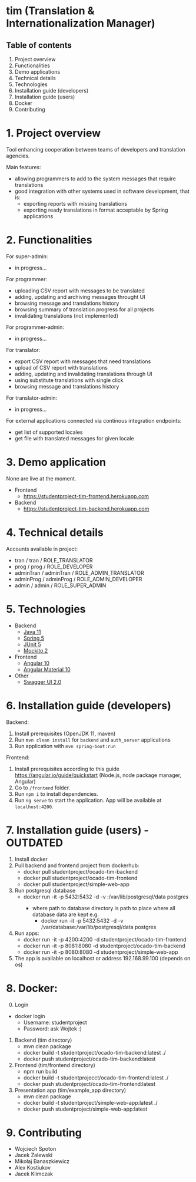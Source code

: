 # tim (Translation & Internationalization Manager)

## Table of contents
1. Project overview
1. Functionalities
1. Demo applications
1. Technical details
1. Technologies
1. Installation guide (developers)
1. Installation guide (users)
1. Docker
1. Contributing

# 1. Project overview
Tool enhancing cooperation between teams of developers and translation agencies.

Main features:
* allowing programmers to add to the system messages that require translations
* good integration with other systems used in software development, that is:
  * exporting reports with missing translations
  * exporting ready translations in format acceptable by Spring applications

# 2. Functionalities
For super-admin:
* in progress...

For programmer:
* uploading CSV report with messages to be translated 
* adding, updating and archiving messages throught UI
* browsing message and translations history
* browsing summary of translation progress for all projects
* invalidating translations (not implemented)


For programmer-admin:
* in progress...

For translator:
* export CSV report with messages that need translations
* upload of CSV report with translations
* adding, updating and invalidating translations through UI
* using substitute translations with single click
* browsing message and translations history

For translator-admin:
* in progress...

For external applications connected via continous integration endpoints:
* get list of supported locales
* get file with translated messages for given locale


# 3. Demo application
None are live at the moment.

* Frontend
    * https://studentproject-tim-frontend.herokuapp.com
* Backend
    * https://studentproject-tim-backend.herokuapp.com


# 4. Technical details
Accounts available in project:
* tran / tran / ROLE_TRANSLATOR
* prog / prog / ROLE_DEVELOPER
* adminTran / adminTran / ROLE_ADMIN_TRANSLATOR
* adminProg / adminProg / ROLE_ADMIN_DEVELOPER
* admin / admin / ROLE_SUPER_ADMIN


# 5. Technologies
* Backend
  * [Java 11](https://openjdk.java.net/projects/jdk/11/)
  * [Spring 5](https://spring.io/)
  * [JUnit 5](https://junit.org/junit5/)
  * [Mockito 2](https://site.mockito.org/)
* Frontend
  * [Angular 10](https://angular.io/)
  * [Angular Material 10](https://material.angular.io/)
* Other
  * [Swagger UI 2.0](https://swagger.io/)


# 6. Installation guide (developers)
Backend:  
1. Install prerequisites (OpenJDK 11, maven)
1. Run `mvn clean install`  for `backend` and `auth_server` applications
1. Run application with `mvn spring-boot:run`

Frontend:  
1. Install prerequisites according to this guide https://angular.io/guide/quickstart (Node.js, node package manager, Angular)
1. Go to `/frontend` folder.  
1. Run `npm i` to install dependencies.  
1. Run `ng serve` to start the application. App will be available at `localhost:4200`.  


# 7. Installation guide (users) - OUTDATED
1. Install docker
1. Pull backend and frontend project from dockerhub:
    * docker pull studentproject/ocado-tim-backend
    * docker pull studentproject/ocado-tim-frontend
    * docker pull studentproject/simple-web-app
1. Run postgresql database
    * docker run -it -p 5432:5432 -d -v <path to database directory>:/var/lib/postgresql/data postgres
        * where path to database directory is path to place where all database data are kept e.g.
            * docker run -it -p 5432:5432 -d -v /var/database:/var/lib/postgresql/data postgres 
1. Run apps:
    * docker run -it -p 4200:4200 -d studentproject/ocado-tim-frontend
    * docker run -it -p 8081:8080 -d studentproject/ocado-tim-backend
    * docker run -it -p 8080:8080 -d studentproject/simple-web-app  
1. The app is available on localhost or address 192.168.99.100 (depends on os)


# 8. Docker:
0. Login
 * docker login
    * Username: studentproject
    * Password: ask Wojtek :)
1. Backend (tim directory)
    * mvn clean package
    * docker build -t studentproject/ocado-tim-backend:latest ./
    * docker push studentproject/ocado-tim-backend:latest
2. Frontend (tim/frontend directory)
    * npm run build
    * docker build -t studentprojecct/ocado-tim-frontend:latest ./
    * docker push studentproject/ocado-tim-frontend:latest
3. Presentation app (tim/example_app directory)
    * mvn clean package
    * docker build -t studentproject/simple-web-app:latest ./
    * docker push studentproject/simple-web-app:latest
 

# 9. Contributing
* Wojciech Spoton 
* Jacek Zalewski 
* Mikołaj Banaszkiewicz
* Alex Kostiukov 
* Jacek Klimczak
